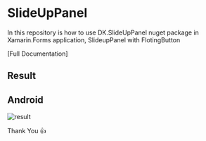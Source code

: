 # SlideUpPanel
In this repository is how to use DK.SlideUpPanel nuget package in Xamarin.Forms application, SlideupPanel with FlotingButton


[Full Documentation]

## Result 

## Android 

![result](https://user-images.githubusercontent.com/24875197/40950930-7073f654-6892-11e8-899b-455532d91ed6.gif)

Thank You  :+1:
